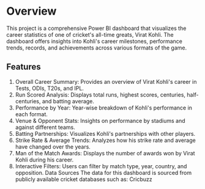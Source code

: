 # Overview
This project is a comprehensive Power BI dashboard that visualizes the career statistics of one of cricket's all-time greats, Virat Kohli. The dashboard offers insights into Kohli's career milestones, performance trends, records, and achievements across various formats of the game.

## Features
 1. Overall Career Summary: Provides an overview of Virat Kohli's career in Tests, ODIs, T20s, and IPL.
 2. Run Scored Analysis: Displays total runs, highest scores, centuries, half-centuries, and batting average.
 3. Performance by Year: Year-wise breakdown of Kohli's performance in each format.
 4. Venue & Opponent Stats: Insights on performance by stadiums and against different teams.
 5. Batting Partnerships: Visualizes Kohli's partnerships with other players.
 6. Strike Rate & Average Trends: Analyzes how his strike rate and average have changed over the years.
 7. Man of the Match Awards: Displays the number of awards won by Virat Kohli during his career.
 8. Interactive Filters: Users can filter by match type, year, country, and opposition.
Data Sources
The data for this dashboard is sourced from publicly available cricket databases such as:
Cricbuzz
